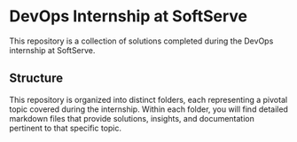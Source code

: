 # DevOps Internship at SoftServe

This repository is a collection of solutions completed during the DevOps internship at SoftServe. 

## Structure

This repository is organized into distinct folders, each representing a pivotal topic covered during the internship. Within each folder, you will find detailed markdown files that provide solutions, insights, and documentation pertinent to that specific topic.